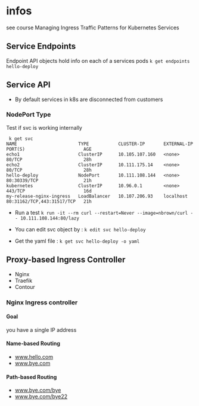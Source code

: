 # infos
see course Managing Ingress Traffic Patterns for Kubernetes Services
## Service Endpoints
Endpoint API objects hold info on each of a services pods
`k get endpoints hello-deploy`
## Service API
* By default services in k8s are disconnected from customers
### NodePort Type
Test if svc is working internally

```
 k get svc
NAME                       TYPE           CLUSTER-IP       EXTERNAL-IP   PORT(S)                      AGE
echo1                      ClusterIP      10.105.107.160   <none>        80/TCP                       28h
echo2                      ClusterIP      10.111.175.14    <none>        80/TCP                       28h
hello-deploy               NodePort       10.111.108.144   <none>        80:30339/TCP                 21h
kubernetes                 ClusterIP      10.96.0.1        <none>        443/TCP                      16d
my-release-nginx-ingress   LoadBalancer   10.107.206.93    localhost     80:31162/TCP,443:31517/TCP   21h

```           
* Run a test 
 `k run -it --rm curl --restart=Never --image=nbrown/curl -- 10.111.108.144:80/lazy`
 
* You can edit svc object by : `k edit svc hello-deploy`
* Get the yaml file : `k get svc hello-deploy -o yaml`

## Proxy-based Ingress Controller
* Nginx
* Traefik
* Contour

### Nginx Ingress controller 
#### Goal
you have a single IP address 

#### Name-based Routing
* www.hello.com
* www.bye.com
#### Path-based Routing
* www.bye.com/bye
* www.bye.com/bye22